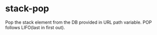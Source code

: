 # stack-pop

Pop the stack element from the DB provided in URL path variable. POP follows LIFO(last in first out).
